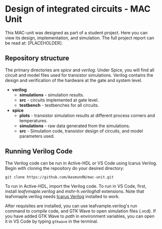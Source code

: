 # Design of integrated circuits - MAC Unit
This MAC-unit was designed as part of a student project. Here you can view its design, implementation, and simulation. The full project report can be read at: [PLACEHOLDER]. 

## Repository structure
The primary directories are *spice* and *verilog*. Under Spice, you will find all circuit and model files used for transistor simulations. Verilog contains the design and verification of the hardware at the gate and system level.

- **verilog**
    - **simulations** - simulation results.
    - **src** - circuits implemented at gate level.
    - **testbench** - testbenches for all circuits.
- **spice**
    - **plots** - transistor simulation results at different process corners and temperatures.
    - **simulations** - raw data generated from the simulations.
    - **src** - Simulation code, transistor design of circuits, and model parameters used.

 ## Running Verilog Code
 The Verilog code can be run in Active-HDL or VS Code using Icarus Verilog. Begin with cloning the repository do your desired directory:
 ```
git clone https://github.com/AasmundN/mac-unit.git
```
To run in Active-HDL, import the Verilog code. To run in VS Code, first, install *leafvmaple.verilog* and *mshr-h.veriloghdl* extensions. Note that leafvmaple.verilog needs [Icarus Verilog](https://iverilog.fandom.com/wiki/Installation_Guide) installed to work.

After requisites are installed, you can use leafvample.verilog's run command to compile code, and GTK Wave to open simulation files (.vcd). If you have added GTK Wave to *path* in environment variables, you can open it in VS Code by typing `gtkwave` in the terminal.
